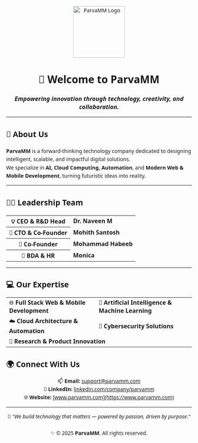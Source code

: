 <!--
  Professional Organization README for ParvaMM
  Style: Aptos-like, clean alignment, centered branding
-->

<div align="center" style="font-family: 'Aptos', 'Segoe UI', 'Helvetica Neue', Arial, sans-serif;">

<img src="https://github.com/ParvaMM.png" width="140" alt="ParvaMM Logo">

# 👋 Welcome to <b>ParvaMM</b>
### _Empowering innovation through technology, creativity, and collaboration._

---

</div>

<div style="font-family: 'Aptos', 'Segoe UI', 'Helvetica Neue', Arial, sans-serif; line-height: 1.6;">

## 🏢 About Us
**ParvaMM** is a forward-thinking technology company dedicated to designing intelligent, scalable, and impactful digital solutions.  
We specialize in **AI, Cloud Computing, Automation**, and **Modern Web & Mobile Development**, turning futuristic ideas into reality.

---

## 👨‍💼 Leadership Team

<div align="center">

<table>
<tr>
  <th>💡 CEO & R&D Head</th>
  <td><b>Dr. Naveen M</b></td>
</tr>
<tr>
  <th>🧠 CTO & Co-Founder</th>
  <td><b>Mohith Santosh</b></td>
</tr>
<tr>
  <th>🤝 Co-Founder</th>
  <td><b>Mohammad Habeeb</b></td>
</tr>
<tr>
  <th>💼 BDA & HR</th>
  <td><b>Monica</b></td>
</tr>
</table>

</div>

---

## 💻 Our Expertise

<div align="center">

<table>
<tr>
  <td>🌐 <b>Full Stack Web & Mobile Development</b></td>
  <td>🤖 <b>Artificial Intelligence & Machine Learning</b></td>
</tr>
<tr>
  <td>☁️ <b>Cloud Architecture & Automation</b></td>
  <td>🔐 <b>Cybersecurity Solutions</b></td>
</tr>
<tr>
  <td colspan="2">🧩 <b>Research & Product Innovation</b></td>
</tr>
</table>

</div>

## 🌍 Connect With Us

<div align="center">

📫 **Email:** [support@parvamm.com](mailto:support@parvamm.com)  
💼 **LinkedIn:** [linkedin.com/company/parvamm](https://linkedin.com/company/parvamm)  
🌐 **Website:** [www.parvamm.com](https://www.parvamm.com)

</div>

---

<div align="center">

💬 <i>"We build technology that matters — powered by passion, driven by purpose."</i>  
<br>
✨ © 2025 <b>ParvaMM</b>. All rights reserved.

</div>

</div>


